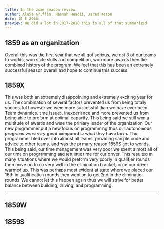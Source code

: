 ```yaml
---
title: In the zone season review
author: Alexa Griffin, Hannah Headie, Jared Deton
date: 15-5-2018
preview: We did a lot in 2017-2018 this is all of that summarized
---
```


## 1859 as an organization
  Overall this was the first year that we all got serious, we got 3 of our teams to worlds, won state skills and competition, won more awards then the combined history of the program. We feel that this has been an extremely successful season overall and hope to continue this success.

## 1859X
  This was both an extremely disappointing and extremely exciting year for us. The combination of several factors prevented us from being totally successful however we were more successful than we have ever been. Team dynamics, time issues, inexperience and more prevented us from being able to preform at optimal capacity. This being said we still won a multitude of awards and were the primary leader of the organization. Our new programmer put a new focus on programming thus our autonomous programs were very good compared to what they have been. The programmer bled over into almost all teams, providing sample code and advice to other teams. and was the primary reason 1859S got to worlds. This being said, our time management was very poor we spent almost all of our time on programming and left little time for our driver. This resulted in many situations where we would preform very poorly in qualifier rounds then move on to do very well in the elimination bracket, once our driver warmed up. This was perhaps most evident at state where we placed our 16th in qualification rounds then went on to get 2nd in the elimination rounds. We cannot let this happen again thus we will strive for better balance between building, driving, and programming.

---

## 1859W


## 1859S
